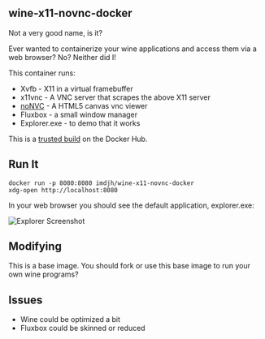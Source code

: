 ## wine-x11-novnc-docker

Not a very good name, is it?

Ever wanted to containerize your wine applications and access them via
a web browser? No? Neither did I!

This container runs:

* Xvfb - X11 in a virtual framebuffer
* x11vnc - A VNC server that scrapes the above X11 server
* [noNVC](https://kanaka.github.io/noVNC/) - A HTML5 canvas vnc viewer
* Fluxbox - a small window manager
* Explorer.exe - to demo that it works

This is a [trusted build](https://registry.hub.docker.com/u/solarkennedy/wine-x11-novnc-docker/)
on the Docker Hub.

## Run It

    docker run -p 8080:8080 imdjh/wine-x11-novnc-docker
    xdg-open http://localhost:8080

In your web browser you should see the default application, explorer.exe:

![Explorer Screenshot](https://raw.githubusercontent.com/solarkennedy/wine-x11-novnc-docker/master/screenshot.png)

## Modifying

This is a base image. You should fork or use this base image to run your own
wine programs?

## Issues

* Wine could be optimized a bit
* Fluxbox could be skinned or reduced
